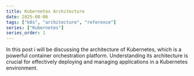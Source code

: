 ```yaml
---
title: Kubernetes Architecture
date: 2025-08-06
tags: ["k8s", "architecture", "reference"]
series: ["Kubernetes"]
series_order: 1
---
```


In this post i will be discussing the architecture of Kubernetes, which is a powerful container orchestration platform. Understanding its architecture is crucial for effectively deploying and managing applications in a Kubernetes environment.

